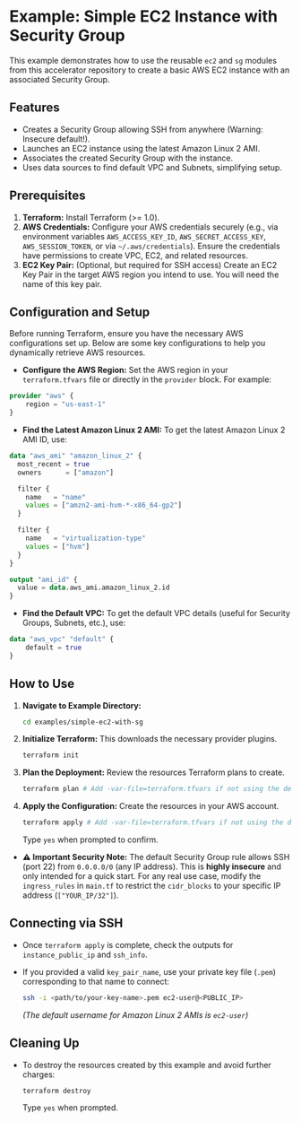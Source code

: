 # Example: Simple EC2 Instance with Security Group

This example demonstrates how to use the reusable `ec2` and `sg` modules from this accelerator repository to create a basic AWS EC2 instance with an associated Security Group.

## Features

*   Creates a Security Group allowing SSH from anywhere (Warning: Insecure default!).
*   Launches an EC2 instance using the latest Amazon Linux 2 AMI.
*   Associates the created Security Group with the instance.
*   Uses data sources to find default VPC and Subnets, simplifying setup.

## Prerequisites

1.  **Terraform:** Install Terraform (>= 1.0).
2.  **AWS Credentials:** Configure your AWS credentials securely (e.g., via environment variables `AWS_ACCESS_KEY_ID`, `AWS_SECRET_ACCESS_KEY`, `AWS_SESSION_TOKEN`, or via `~/.aws/credentials`). Ensure the credentials have permissions to create VPC, EC2, and related resources.
3.  **EC2 Key Pair:** (Optional, but required for SSH access) Create an EC2 Key Pair in the target AWS region you intend to use. You will need the name of this key pair.

## Configuration and Setup

Before running Terraform, ensure you have the necessary AWS configurations set up. Below are some key configurations to help you dynamically retrieve AWS resources.

*   **Configure the AWS Region:** Set the AWS region in your `terraform.tfvars` file or directly in the `provider` block. For example:

```terraform
provider "aws" {
    region = "us-east-1"
}
```

*   **Find the Latest Amazon Linux 2 AMI:** To get the latest Amazon Linux 2 AMI ID, use:

```terraform
data "aws_ami" "amazon_linux_2" {
  most_recent = true
  owners      = ["amazon"]

  filter {
    name   = "name"
    values = ["amzn2-ami-hvm-*-x86_64-gp2"]
  }

  filter {
    name   = "virtualization-type"
    values = ["hvm"]
  }
}

output "ami_id" {
  value = data.aws_ami.amazon_linux_2.id
}
```

*   **Find the Default VPC:** To get the default VPC details (useful for Security Groups, Subnets, etc.), use:

```terraform
data "aws_vpc" "default" {
    default = true
}
```

## How to Use

1.  **Navigate to Example Directory:**
    ```bash
    cd examples/simple-ec2-with-sg
    ```

2.  **Initialize Terraform:**
    This downloads the necessary provider plugins.
    ```bash
    terraform init
    ```

3.  **Plan the Deployment:**
    Review the resources Terraform plans to create.
    ```bash
    terraform plan # Add -var-file=terraform.tfvars if not using the default filename
    ```

4.  **Apply the Configuration:**
    Create the resources in your AWS account.
    ```bash
    terraform apply # Add -var-file=terraform.tfvars if not using the default filename
    ```
    Type `yes` when prompted to confirm.

*   **⚠️ Important Security Note:** The default Security Group rule allows SSH (port 22) from `0.0.0.0/0` (any IP address). This is **highly insecure** and only intended for a quick start. For any real use case, modify the `ingress_rules` in `main.tf` to restrict the `cidr_blocks` to your specific IP address (`["YOUR_IP/32"]`).

## Connecting via SSH

*   Once `terraform apply` is complete, check the outputs for `instance_public_ip` and `ssh_info`.
*   If you provided a valid `key_pair_name`, use your private key file (`.pem`) corresponding to that name to connect:

    ```bash
    ssh -i <path/to/your-key-name>.pem ec2-user@<PUBLIC_IP>
    ```
    *(The default username for Amazon Linux 2 AMIs is `ec2-user`)*

## Cleaning Up

*   To destroy the resources created by this example and avoid further charges:
    ```bash
    terraform destroy
    ```
    Type `yes` when prompted.
